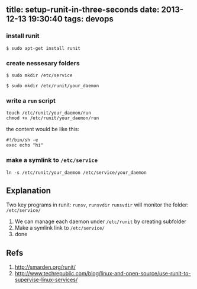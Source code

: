 title: setup-runit-in-three-seconds
date: 2013-12-13 19:30:40
tags: devops
---

### install runit

```
$ sudo apt-get install runit
```

### create nessesary folders

```
$ sudo mkdir /etc/service
```

```
$ sudo mkdir /etc/runit/your_daemon
```

### write a `run` script

```
touch /etc/runit/your_daemon/run
chmod +x /etc/runit/your_daemon/run
```

the content would be like this:

```
#!/bin/sh -e
exec echo "hi"
```

### make a symlink to `/etc/service`

```
ln -s /etc/runit/your_daemon /etc/service/your_daemon
```

## Explanation

Two key programs in runit: `runsv`, `runsvdir`
`runsvdir` will monitor the folder: `/etc/service/`

1. We can manage each daemon under `/etc/runit` by creating subfolder
2. Make a symlink link to `/etc/service/`
3. done

## Refs
1. http://smarden.org/runit/
2. http://www.techrepublic.com/blog/linux-and-open-source/use-runit-to-supervise-linux-services/
